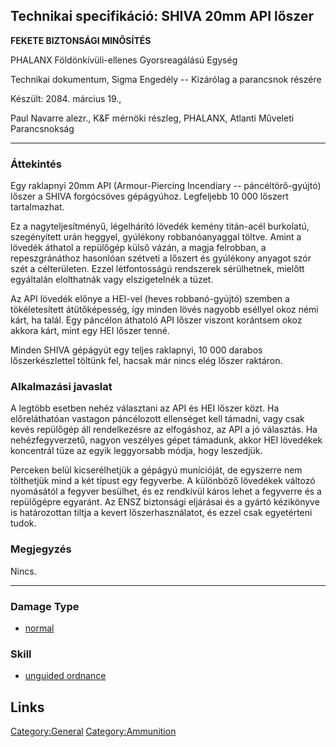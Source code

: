 ## Technikai specifikáció: SHIVA 20mm API lőszer

**FEKETE BIZTONSÁGI MINŐSÍTÉS**

PHALANX Földönkívüli-ellenes Gyorsreagálású Egység

Technikai dokumentum, Sigma Engedély -- Kizárólag a parancsnok részére

Készült: 2084. március 19.,

Paul Navarre alezr., K&F mérnöki részleg, PHALANX, Atlanti Műveleti
Parancsnokság

------------------------------------------------------------------------

### Áttekintés

Egy raklapnyi 20mm API (Armour-Piercing Incendiary -- páncéltörő-gyújtó)
lőszer a SHIVA forgócsöves gépágyúhoz. Legfeljebb 10 000 lőszert
tartalmazhat.

Ez a nagyteljesítményű, légelhárító lövedék kemény titán-acél burkolatú,
szegényített urán heggyel, gyúlékony robbanóanyaggal töltve. Amint a
lövedék áthatol a repülőgép külső vázán, a magja felrobban, a
repeszgránáthoz hasonlóan szétveti a lőszert és gyúlékony anyagot szór
szét a célterületen. Ezzel létfontosságú rendszerek sérülhetnek, mielőtt
egyáltalán elolthatnák vagy elszigetelnék a tüzet.

Az API lövedék előnye a HEI-vel (heves robbanó-gyújtó) szemben a
tökéletesített átütőképesség, így minden lövés nagyobb eséllyel okoz
némi kárt, ha talál. Egy páncélon áthatoló API lőszer viszont korántsem
okoz akkora kárt, mint egy HEI lőszer tenné.

Minden SHIVA gépágyút egy teljes raklapnyi, 10 000 darabos
lőszerkészlettel töltünk fel, hacsak már nincs elég lőszer raktáron.

### Alkalmazási javaslat

A legtöbb esetben nehéz választani az API és HEI lőszer közt. Ha
előreláthatóan vastagon páncélozott ellenséget kell támadni, vagy csak
kevés repülőgép áll rendelkezésre az elfogáshoz, az API a jó választás.
Ha nehézfegyverzetű, nagyon veszélyes gépet támadunk, akkor HEI
lövedékek koncentrál tüze az egyik leggyorsabb módja, hogy leszedjük.

Perceken belül kicserélhetjük a gépágyú munícióját, de egyszerre nem
tölthetjük mind a két típust egy fegyverbe. A különböző lövedékek
változó nyomásától a fegyver besülhet, és ez rendkívül káros lehet a
fegyverre és a repülőgépre egyaránt. Az ENSZ biztonsági eljárásai és a
gyártó kézikönyve is határozottan tiltja a kevert lőszerhasználatot, és
ezzel csak egyetérteni tudok.

### Megjegyzés

Nincs.

------------------------------------------------------------------------

### Damage Type

- [normal](Damage/normal "wikilink")

### Skill

- [unguided ordnance](Skills/unguided "wikilink")

## Links

[Category:General](Category:General "wikilink")
[Category:Ammunition](Category:Ammunition "wikilink")